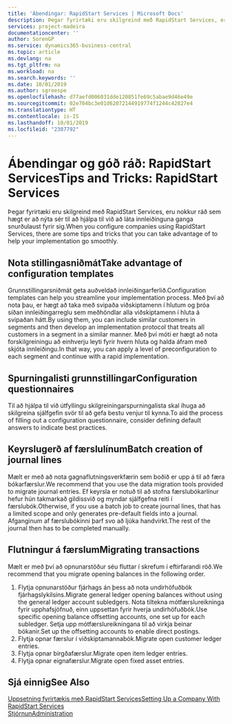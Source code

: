 ```yaml
---
title: 'Ábendingar: RapidStart Services | Microsoft Docs'
description: Þegar fyrirtæki eru skilgreind með RapidStart Services, eru nokkur ráð sem hægt er að nýta sér til að hjálpa til við að láta innleiðinguna ganga snurðulaust fyrir sig.
services: project-madeira
documentationcenter: ''
author: SorenGP
ms.service: dynamics365-business-central
ms.topic: article
ms.devlang: na
ms.tgt_pltfrm: na
ms.workload: na
ms.search.keywords: ''
ms.date: 10/01/2019
ms.author: sgroespe
ms.openlocfilehash: d77aefd006031dde120851fe69c5abae9d46e49e
ms.sourcegitcommit: 02e704bc3e01d62072144919774f1244c42827e4
ms.translationtype: HT
ms.contentlocale: is-IS
ms.lasthandoff: 10/01/2019
ms.locfileid: "2307792"
---
```

# <a name="tips-and-tricks-rapidstart-services"></a><span data-ttu-id="a600f-103">Ábendingar og góð ráð: RapidStart Services</span><span class="sxs-lookup"><span data-stu-id="a600f-103">Tips and Tricks: RapidStart Services</span></span>
<span data-ttu-id="a600f-104">Þegar fyrirtæki eru skilgreind með RapidStart Services, eru nokkur ráð sem hægt er að nýta sér til að hjálpa til við að láta innleiðinguna ganga snurðulaust fyrir sig.</span><span class="sxs-lookup"><span data-stu-id="a600f-104">When you configure companies using RapidStart Services, there are some tips and tricks that you can take advantage of to help your implementation go smoothly.</span></span>  

## <a name="take-advantage-of-configuration-templates"></a><span data-ttu-id="a600f-105">Nota stillingasniðmát</span><span class="sxs-lookup"><span data-stu-id="a600f-105">Take advantage of configuration templates</span></span>  
<span data-ttu-id="a600f-106">Grunnstillingarsniðmát geta auðveldað innleiðingarferlið.</span><span class="sxs-lookup"><span data-stu-id="a600f-106">Configuration templates can help you streamline your implementation process.</span></span> <span data-ttu-id="a600f-107">Með því að nota þau, er hægt að taka með svipaða viðskiptamenn í hlutum og þróa síðan innleiðingarreglu sem meðhöndlar alla viðskiptamenn í hluta á svipaðan hátt.</span><span class="sxs-lookup"><span data-stu-id="a600f-107">By using them, you can include similar customers in segments and then develop an implementation protocol that treats all customers in a segment in a similar manner.</span></span> <span data-ttu-id="a600f-108">Með því móti er hægt að nota forskilgreiningu að einhverju leyti fyrir hvern hluta og halda áfram með skjóta innleiðingu.</span><span class="sxs-lookup"><span data-stu-id="a600f-108">In that way, you can apply a level of preconfiguration to each segment and continue with a rapid implementation.</span></span>  

## <a name="configuration-questionnaires"></a><span data-ttu-id="a600f-109">Spurningalisti grunnstillingar</span><span class="sxs-lookup"><span data-stu-id="a600f-109">Configuration questionnaires</span></span>  
<span data-ttu-id="a600f-110">Til að hjálpa til við útfyllingu skilgreiningarspurningalista skal íhuga að skilgreina sjálfgefin svör til að gefa bestu venjur til kynna.</span><span class="sxs-lookup"><span data-stu-id="a600f-110">To aid the process of filling out a configuration questionnaire, consider defining default answers to indicate best practices.</span></span>  

## <a name="batch-creation-of-journal-lines"></a><span data-ttu-id="a600f-111">Keyrslugerð af færslulínum</span><span class="sxs-lookup"><span data-stu-id="a600f-111">Batch creation of journal lines</span></span>  
<span data-ttu-id="a600f-112">Mælt er með að nota gagnaflutningsverkfærin sem boðið er upp á til að færa bókarfærslur.</span><span class="sxs-lookup"><span data-stu-id="a600f-112">We recommend that you use the data migration tools provided to migrate journal entries.</span></span> <span data-ttu-id="a600f-113">Ef keyrsla er notuð til að stofna færslubókarlínur hefur hún takmarkað gildissvið og myndar sjálfgefna reiti í færslubók.</span><span class="sxs-lookup"><span data-stu-id="a600f-113">Otherwise, if you use a batch job to create journal lines, that has a limited scope and only generates pre-default fields into a journal.</span></span> <span data-ttu-id="a600f-114">Afganginum af færslubókinni þarf svo að ljúka handvirkt.</span><span class="sxs-lookup"><span data-stu-id="a600f-114">The rest of the journal then has to be completed manually.</span></span>  

## <a name="migrating-transactions"></a><span data-ttu-id="a600f-115">Flutningur á færslum</span><span class="sxs-lookup"><span data-stu-id="a600f-115">Migrating transactions</span></span>  
<span data-ttu-id="a600f-116">Mælt er með því að opnunarstöður séu fluttar í skrefum í eftirfarandi röð.</span><span class="sxs-lookup"><span data-stu-id="a600f-116">We recommend that you migrate opening balances in the following order.</span></span>  

1.  <span data-ttu-id="a600f-117">Flytja opnunarstöður fjárhags án þess að nota undirhöfuðbók fjárhagslykilsins.</span><span class="sxs-lookup"><span data-stu-id="a600f-117">Migrate general ledger opening balances without using the general ledger account subledgers.</span></span> <span data-ttu-id="a600f-118">Nota tiltekna mótfærslureikninga fyrir upphafsjöfnuð, einn uppsettan fyrir hverja undirhöfuðbók.</span><span class="sxs-lookup"><span data-stu-id="a600f-118">Use specific opening balance offsetting accounts, one set up for each subledger.</span></span> <span data-ttu-id="a600f-119">Setja upp mótfærslureikningana til að virkja beinar bókanir.</span><span class="sxs-lookup"><span data-stu-id="a600f-119">Set up the offsetting accounts to enable direct postings.</span></span>  
2.  <span data-ttu-id="a600f-120">Flytja opnar færslur í viðskiptamannabók.</span><span class="sxs-lookup"><span data-stu-id="a600f-120">Migrate open customer ledger entries.</span></span>  
3.  <span data-ttu-id="a600f-121">Flytja opnar birgðafærslur.</span><span class="sxs-lookup"><span data-stu-id="a600f-121">Migrate open item ledger entries.</span></span>  
4.  <span data-ttu-id="a600f-122">Flytja opnar eignafærslur.</span><span class="sxs-lookup"><span data-stu-id="a600f-122">Migrate open fixed asset entries.</span></span>  

## <a name="see-also"></a><span data-ttu-id="a600f-123">Sjá einnig</span><span class="sxs-lookup"><span data-stu-id="a600f-123">See Also</span></span>  
[<span data-ttu-id="a600f-124">Uppsetning fyrirtækis með RapidStart Services</span><span class="sxs-lookup"><span data-stu-id="a600f-124">Setting Up a Company With RapidStart Services</span></span>](admin-set-up-a-company-with-rapidstart.md)  
[<span data-ttu-id="a600f-125">Stjórnun</span><span class="sxs-lookup"><span data-stu-id="a600f-125">Administration</span></span>](admin-setup-and-administration.md)
